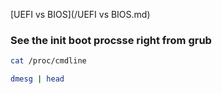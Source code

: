 [UEFI vs BIOS](/UEFI vs BIOS.md)

### See the init boot procsse right from grub

```bash 
cat /proc/cmdline
```

```bash
dmesg | head 
```


